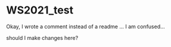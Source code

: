 # WS2021_test

Okay, I wrote a comment instead of a readme ... 
I am confused...


should I make changes here?
